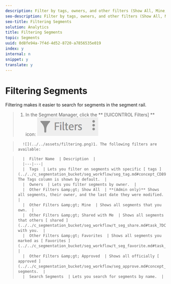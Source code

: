 ```yaml
---
description: Filter by tags, owners, and other filters (Show All, Mine, Shared With me, Favorites, and Approved.)
seo-description: Filter by tags, owners, and other filters (Show All, Mine, Shared With me, Favorites, and Approved.)
seo-title: Filtering Segments
solution: Analytics
title: Filtering Segments
topic: Segments
uuid: 0d8fe94a-7f4d-4d52-8720-a7856535e019
index: y
internal: n
snippet: y
translate: y
---
```


# Filtering Segments

Filtering makes it easier to search for segments in the segment rail. 

>1. In the Segment Manager, click the ** [!UICONTROL  Filters] ** icon:  ![](../../assets/filter_icon.png)

>       ![](../../assets/filtering.png)1. The following filters are available:


>       |  Filter Name  | Description  |
>       |---|---|
>       |  Tags  | Lets you filter on segments with specific [ tags ](../../c_segmentation_bucket/seg_workflow/seg_tag.md#concept_CD892CEB326C4986A1B67487052DBA50). The Tags column is shown by default.  |
>       |  Owners  | Lets you filter segments by owner.  |
>       |  Other Filters &amp;gt; Show All  | **(Admin only)** Shows all segments, their owner, and the last date they were modified.  |
>       |  Other Filters &amp;gt; Mine  | Shows all segments that you own.  |
>       |  Other Filters &amp;gt; Shared with Me  | Shows all segments that others [ shared ](../../c_segmentation_bucket/seg_workflow/t_seg_share.md#task_7DC54643083E42C28F918E4F0845C5A5) with you.  |
>       |  Other Filters &amp;gt; Favorites  | Shows all segments you marked as [ Favorites ](../../c_segmentation_bucket/seg_workflow/t_seg_favorite.md#task_F45DFA3FBF0C4082B46A0D032CB20FC5).  |
>       |  Other Filters &amp;gt; Approved  | Shows all officially [ approved ](../../c_segmentation_bucket/seg_workflow/seg_approve.md#concept_DF477F151A9E483A92ED1DDAAF035953) segments.  |
>       |  Search Segments  | Lets you search for segments by name.  |

